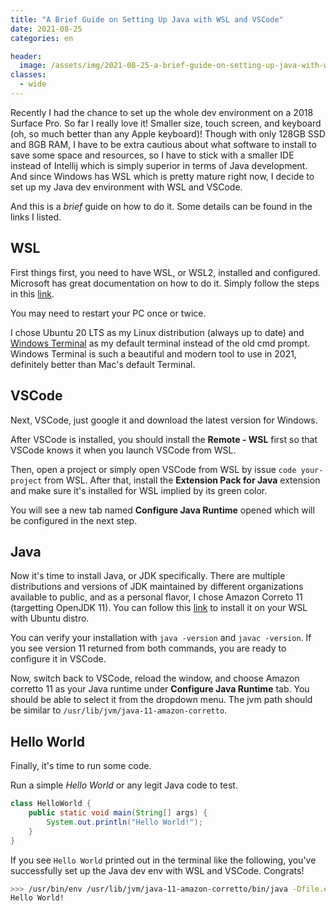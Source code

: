 ```yaml
---
title: "A Brief Guide on Setting Up Java with WSL and VSCode"
date: 2021-08-25
categories: en

header:
  image: /assets/img/2021-08-25-a-brief-guide-on-setting-up-java-with-wsl-and-vscode/1.png
classes:
  - wide
---
```


Recently I had the chance to set up the whole dev environment on a 2018 Surface Pro. So far I really love it! Smaller size, touch screen, and keyboard (oh, so much better than any Apple keyboard)! Though with only 128GB SSD and 8GB RAM, I have to be extra cautious about what software to install to save some space and resources, so I have to stick with a smaller IDE instead of Intellij which is simply superior in terms of Java development. And since Windows has WSL which is pretty mature right now, I decide to set up my Java dev environment with WSL and VSCode.

And this is a *brief* guide on how to do it. Some details can be found in the links I listed.

## WSL

First things first, you need to have WSL, or WSL2, installed and configured. Microsoft has great documentation on how to do it. Simply follow the steps in this [link](https://docs.microsoft.com/en-us/windows/wsl/install-win10).

You may need to restart your PC once or twice.

I chose Ubuntu 20 LTS as my Linux distribution (always up to date) and [Windows Terminal](https://www.microsoft.com/en-us/p/windows-terminal/9n0dx20hk701?activetab=pivot:overviewtab) as my default terminal instead of the old cmd prompt. Windows Terminal is such a beautiful and modern tool to use in 2021, definitely better than Mac's default Terminal.

## VSCode

Next, VSCode, just google it and download the latest version for Windows.

After VSCode is installed, you should install the **Remote - WSL** first so that VSCode knows it when you launch VSCode from WSL.

Then, open a project or simply open VSCode from WSL by issue `code your-project` from WSL. After that, install the **Extension Pack for Java** extension and make sure it's installed for WSL implied by its green color.

You will see a new tab named **Configure Java Runtime** opened which will be configured in the next step.

## Java

Now it's time to install Java, or JDK specifically. There are multiple distributions and versions of JDK maintained by different organizations available to public, and as a personal flavor, I chose Amazon Correto 11 (targetting OpenJDK 11). You can follow this [link](https://docs.aws.amazon.com/corretto/latest/corretto-11-ug/generic-linux-install.html) to install it on your WSL with Ubuntu distro.

You can verify your installation with `java -version` and `javac -version`. If you see version 11 returned from both commands, you are ready to configure it in VSCode.

Now, switch back to VSCode, reload the window, and choose Amazon corretto 11 as your Java runtime under **Configure Java Runtime** tab. You should be able to select it from the dropdown menu. The jvm path should be similar to `/usr/lib/jvm/java-11-amazon-corretto`.

## Hello World

Finally, it's time to run some code.

Run a simple *Hello World* or any legit Java code to test.

```Java
class HelloWorld {
    public static void main(String[] args) {
        System.out.println("Hello World!");
    }
}
```

If you see `Hello World` printed out in the terminal like the following, you've successfully set up the Java dev env with WSL and VSCode. Congrats!

```bash
>>> /usr/bin/env /usr/lib/jvm/java-11-amazon-corretto/bin/java -Dfile.encoding=UTF-8 -cp /home/me/.vscode-server/data/User/workspaceStorage/eb4d70c17ac883444bf6265d01bc83fe/redhat.java/jdt_ws/hello-world_11bb32c8/bin HelloWorld 
Hello World!
```
